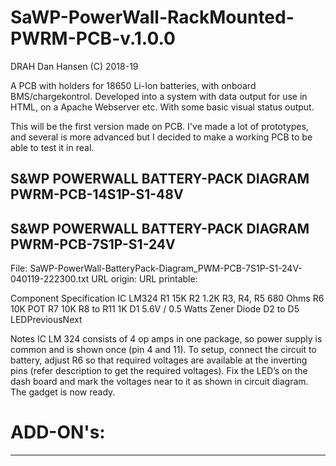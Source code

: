 # SaWP-PowerWall-RackMounted-PWRM-PCB-v.1.0.0
DRAH Dan Hansen (C) 2018-19

A PCB with holders for 18650 Li-Ion batteries, with onboard BMS/chargekontrol. Developed into a system with data output for use in HTML, on a Apache Webserver etc. With some basic visual status output. 

This will be the first version made on PCB. I've made a lot of prototypes, and several is more advanced but I decided to make a working PCB to be able to test it in real.



S&WP POWERWALL BATTERY-PACK DIAGRAM PWRM-PCB-14S1P-S1-48V
---------------------------------------------------------


S&WP POWERWALL BATTERY-PACK DIAGRAM PWRM-PCB-7S1P-S1-24V
--------------------------------------------------------

File: SaWP-PowerWall-BatteryPack-Diagram_PWM-PCB-7S1P-S1-24V-040119-222300.txt
URL origin: 
URL printable: 


Component	Specification
IC		LM324
R1		15K
R2		1.2K
R3, R4, R5	680 Ohms
R6		10K POT
R7		10K
R8 to R11	1K
D1		5.6V / 0.5 Watts Zener Diode
D2 to D5	LEDPreviousNext

Notes
IC LM 324 consists of 4 op amps in one package, so power supply is common and is shown once (pin 4 and 11).
To setup, connect  the circuit to battery, adjust R6 so that required voltages are available at the inverting pins (refer description to get the required voltages).
Fix the LED’s on the dash board and mark the voltages near to it as shown in circuit diagram. The gadget is now ready.

# ADD-ON's:
---------
